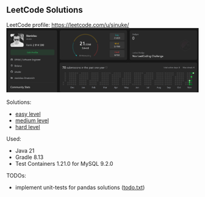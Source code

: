 ## LeetCode Solutions

LeetCode profile: https://leetcode.com/u/sinuke/
![LeetCode Profile - sinuke](images/00.png)

Solutions:
* [easy level](easy-level/README.md)
* [medium level](medium-level/README.md)
* [hard level](hard-level/README.md)

Used:
* Java 21
* Gradle 8.13
* Test Containers 1.21.0 for MySQL 9.2.0

TODOs:
* implement unit-tests for pandas solutions ([todo.txt](easy-level/pandas/todo.txt))